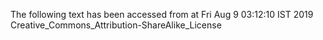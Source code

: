 The following text has been accessed from at Fri Aug 9 03:12:10 IST 2019
Creative_Commons_Attribution-ShareAlike_License
